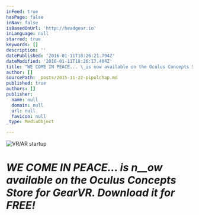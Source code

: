 ```yaml
---
inFeed: true
hasPage: false
inNav: false
isBasedOnUrl: 'http://headgear.io'
inLanguage: null
starred: true
keywords: []
description: ''
datePublished: '2016-01-11T18:26:21.794Z'
dateModified: '2016-01-11T18:26:17.404Z'
title: "WE COME IN PEACE... \_is now available on the Oculus Concepts Store for GearVR. Download it for FREE!"
author: []
sourcePath: _posts/2015-11-22-pipolchap.md
published: true
authors: []
publisher:
  name: null
  domain: null
  url: null
  favicon: null
_type: MediaObject

---
```

![VR/AR startup](https://s3-us-west-2.amazonaws.com/the-grid-img/p/6bfb7641f4f42f666816b99af15d1ef03b16b741.png)

# 

# _WE COME IN PEACE...  is n__ow available on the Oculus Concepts Store for GearVR. Download it for FREE!_
